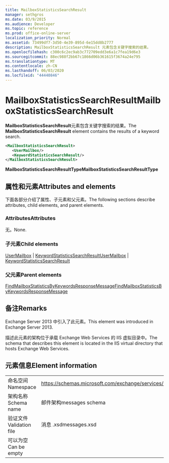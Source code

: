 ```yaml
---
title: MailboxStatisticsSearchResult
manager: sethgros
ms.date: 03/9/2015
ms.audience: Developer
ms.topic: reference
ms.prod: office-online-server
localization_priority: Normal
ms.assetid: 73499df7-3d50-4e39-895d-6e15dd8b2777
description: MailboxStatisticsSearchResult 元素包含关键字搜索的结果。
ms.openlocfilehash: c300c6c2ec9ab3c772709edd3e6a1c7fea19d6e3
ms.sourcegitcommit: 88ec988f2bb67c1866d06b361615f3674a24e795
ms.translationtype: MT
ms.contentlocale: zh-CN
ms.lasthandoff: 06/03/2020
ms.locfileid: "44440846"
---
```

# <a name="mailboxstatisticssearchresult"></a><span data-ttu-id="d5cea-103">MailboxStatisticsSearchResult</span><span class="sxs-lookup"><span data-stu-id="d5cea-103">MailboxStatisticsSearchResult</span></span>

<span data-ttu-id="d5cea-104">**MailboxStatisticsSearchResult**元素包含关键字搜索的结果。</span><span class="sxs-lookup"><span data-stu-id="d5cea-104">The **MailboxStatisticsSearchResult** element contains the results of a keyword search.</span></span> 
  
```XML
<MailboxStatisticsSearchResult>
   <UserMailbox/>
   <KeywordStatisticsSearchResult/>
</MailboxStatisticsSearchResult>
```

<span data-ttu-id="d5cea-105">**MailboxStatisticsSearchResultType**</span><span class="sxs-lookup"><span data-stu-id="d5cea-105">**MailboxStatisticsSearchResultType**</span></span>

## <a name="attributes-and-elements"></a><span data-ttu-id="d5cea-106">属性和元素</span><span class="sxs-lookup"><span data-stu-id="d5cea-106">Attributes and elements</span></span>

<span data-ttu-id="d5cea-107">下面各部分介绍了属性、子元素和父元素。</span><span class="sxs-lookup"><span data-stu-id="d5cea-107">The following sections describe attributes, child elements, and parent elements.</span></span>
  
### <a name="attributes"></a><span data-ttu-id="d5cea-108">Attributes</span><span class="sxs-lookup"><span data-stu-id="d5cea-108">Attributes</span></span>

<span data-ttu-id="d5cea-109">无。</span><span class="sxs-lookup"><span data-stu-id="d5cea-109">None.</span></span>
  
### <a name="child-elements"></a><span data-ttu-id="d5cea-110">子元素</span><span class="sxs-lookup"><span data-stu-id="d5cea-110">Child elements</span></span>

<span data-ttu-id="d5cea-111">[UserMailbox](usermailbox.md)  | [KeywordStatisticsSearchResult](keywordstatisticssearchresult.md)</span><span class="sxs-lookup"><span data-stu-id="d5cea-111">[UserMailbox](usermailbox.md) | [KeywordStatisticsSearchResult](keywordstatisticssearchresult.md)</span></span>
  
### <a name="parent-elements"></a><span data-ttu-id="d5cea-112">父元素</span><span class="sxs-lookup"><span data-stu-id="d5cea-112">Parent elements</span></span>

[<span data-ttu-id="d5cea-113">FindMailboxStatisticsByKeywordsResponseMessage</span><span class="sxs-lookup"><span data-stu-id="d5cea-113">FindMailboxStatisticsByKeywordsResponseMessage</span></span>](findmailboxstatisticsbykeywordsresponsemessage.md)
  
## <a name="remarks"></a><span data-ttu-id="d5cea-114">备注</span><span class="sxs-lookup"><span data-stu-id="d5cea-114">Remarks</span></span>

<span data-ttu-id="d5cea-115">Exchange Server 2013 中引入了此元素。</span><span class="sxs-lookup"><span data-stu-id="d5cea-115">This element was introduced in Exchange Server 2013.</span></span>
  
<span data-ttu-id="d5cea-116">描述此元素的架构位于承载 Exchange Web Services 的 IIS 虚拟目录中。</span><span class="sxs-lookup"><span data-stu-id="d5cea-116">The schema that describes this element is located in the IIS virtual directory that hosts Exchange Web Services.</span></span>
  
## <a name="element-information"></a><span data-ttu-id="d5cea-117">元素信息</span><span class="sxs-lookup"><span data-stu-id="d5cea-117">Element information</span></span>

|||
|:-----|:-----|
|<span data-ttu-id="d5cea-118">命名空间</span><span class="sxs-lookup"><span data-stu-id="d5cea-118">Namespace</span></span>  <br/> |https://schemas.microsoft.com/exchange/services/2006/messages  <br/> |
|<span data-ttu-id="d5cea-119">架构名称</span><span class="sxs-lookup"><span data-stu-id="d5cea-119">Schema name</span></span>  <br/> |<span data-ttu-id="d5cea-120">邮件架构</span><span class="sxs-lookup"><span data-stu-id="d5cea-120">messages schema</span></span>  <br/> |
|<span data-ttu-id="d5cea-121">验证文件</span><span class="sxs-lookup"><span data-stu-id="d5cea-121">Validation file</span></span>  <br/> |<span data-ttu-id="d5cea-122">消息 .xsd</span><span class="sxs-lookup"><span data-stu-id="d5cea-122">messages.xsd</span></span>  <br/> |
|<span data-ttu-id="d5cea-123">可以为空</span><span class="sxs-lookup"><span data-stu-id="d5cea-123">Can be empty</span></span>  <br/> ||
   

